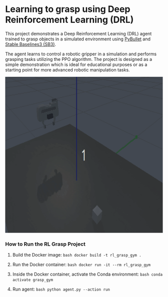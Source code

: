 # Learning to grasp using Deep Reinforcement Learning (DRL)

This project demonstrates a Deep Reinforcement Learning (DRL) agent trained to grasp objects in a simulated environment using [PyBullet](https://pybullet.org/) and [Stable Baselines3 (SB3)](https://stable-baselines3.readthedocs.io/).

The agent learns to control a robotic gripper in a simulation and performs grasping tasks utilizing the PPO algorithm. 
The project is designed as a simple demonstration which is ideal for educational purposes or as a starting point for more advanced robotic manipulation tasks.

<div align="center">
  <img src="assets/demo.gif" width="800" height="500" />
</div>

### How to Run the RL Grasp Project


1. Build the Docker image: ```bash docker build -t rl_grasp_gym . ```

2. Run the Docker container: ```bash docker run -it --rm rl_grasp_gym```
4. Inside the Docker container, activate the Conda environment: ```bash conda activate grasp_gym```
5. Run agent: ```bash python agent.py --action run ```





